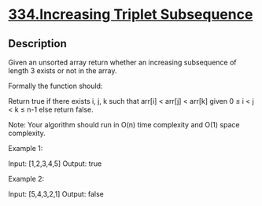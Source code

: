 # [334.Increasing Triplet Subsequence](https://leetcode.com/problems/increasing-triplet-subsequence/)
        
## Description
        
Given an unsorted array return whether an increasing subsequence of length 3 exists or not in the array.

Formally the function should:

Return true if there exists i, j, k 
such that arr[i] &lt; arr[j] &lt; arr[k] given 0 &le; i &lt; j &lt; k &le; n-1 else return false.

Note: Your algorithm should run in O(n) time complexity and O(1) space complexity.


Example 1:


Input: [1,2,3,4,5]
Output: true



Example 2:


Input: [5,4,3,2,1]
Output: false


